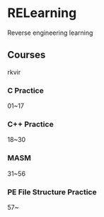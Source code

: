 # RELearning
 Reverse engineering learning

## Courses
 rkvir

### C Practice
01~17

### C++ Practice
18~30

### MASM
31~56

### PE File Structure Practice
57~